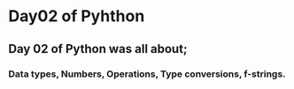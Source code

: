 # Day02 of Pyhthon
## Day 02 of Python was all about;
### Data types, Numbers, Operations, Type conversions, f-strings.
